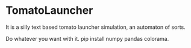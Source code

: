 # TomatoLauncher
It is a silly text based tomato launcher simulation, an automaton of sorts.

Do whatever you want with it.
pip install numpy pandas colorama.
